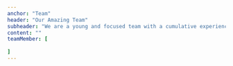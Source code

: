 ```yaml
---
anchor: "Team"
header: "Our Amazing Team"
subheader: "We are a young and focused team with a cumulative experience of around 25 years across various industries ranging from logistics to production and automotive to finserv. More than a team, we started off as friends and we believe that work together better more seamlessly because of it."
content: ""
teamMember: [
 
]
---
```

